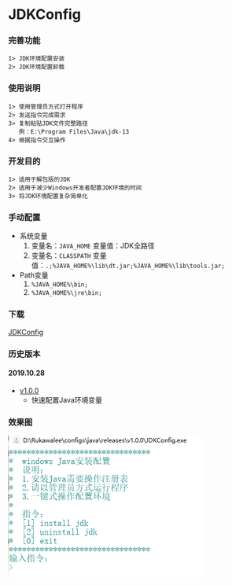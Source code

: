# JDKConfig

### 完善功能
    1> JDK环境配置安装
    2> JDK环境配置卸载

### 使用说明
    1> 使用管理员方式打开程序
    2> 发送指令完成需求
    3> 复制粘贴JDK文件完整路径
       例：E:\Program Files\Java\jdk-13
    4> 根据指令交互操作

### 开发目的
    1> 适用于解包版的JDK
    2> 适用于减少Windows开发者配置JDK环境的时间
    3> 将JDK环境配置复杂简单化

### 手动配置
* 系统变量
	1. 变量名：`JAVA_HOME` 变量值：JDK全路径
	2. 变量名：`CLASSPATH` 变量值：`.;%JAVA_HOME%\lib\dt.jar;%JAVA_HOME%\lib\tools.jar;`
* Path变量
	1. `%JAVA_HOME%\bin;`
	2. `%JAVA_HOME%\jre\bin;`

### 下载
[JDKConfig](v1.0.1/release)

### 历史版本

#### 2019.10.28
* [v1.0.0](./v1.0.0/release)
    * 快速配置Java环境变量

### 效果图
![主界面](pictures/jdkconfig.png)